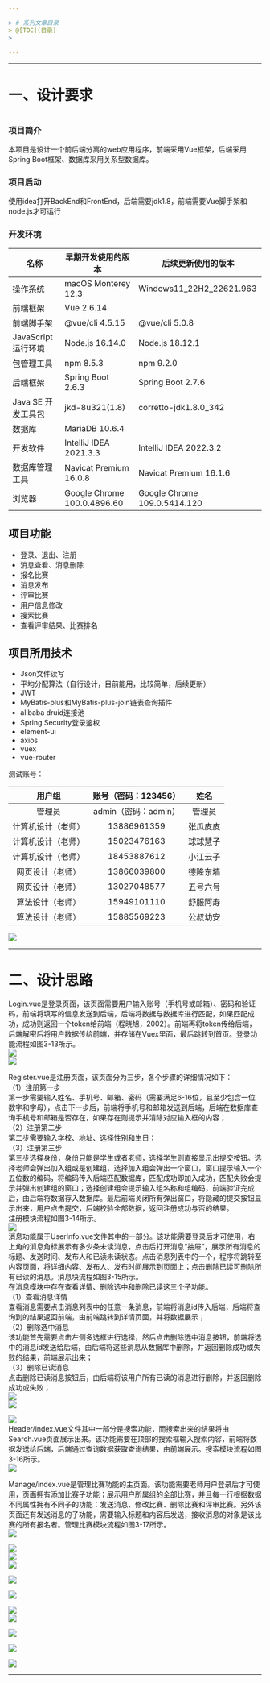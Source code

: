 ```yaml
---

> # 系列文章目录
> @[TOC](目录)
>

---
```




---

# 一、设计要求
# 
### 项目简介
本项目是设计一个前后端分离的web应用程序，前端采用Vue框架，后端采用Spring Boot框架、数据库采用关系型数据库。





### 项目启动
使用idea打开BackEnd和FrontEnd，后端需要jdk1.8，前端需要Vue脚手架和node.js才可运行

### 开发环境
| 名称 | 早期开发使用的版本 | 后续更新使用的版本 |
| --- | --- | --- |
| 操作系统 | macOS Monterey 12.3 | Windows11_22H2_22621.963 |
| 前端框架 | Vue 2.6.14 |  |
| 前端脚手架 | @vue/cli 4.5.15 | @vue/cli 5.0.8 |
| JavaScript运行环境 | Node.js 16.14.0 | Node.js 18.12.1 |
| 包管理工具 | npm 8.5.3 | npm 9.2.0 |
| 后端框架 | Spring Boot 2.6.3 | Spring Boot 2.7.6 |
| Java SE 开发工具包 | jkd-8u321(1.8) | corretto-jdk1.8.0_342 |
| 数据库 | MariaDB 10.6.4 |  |
| 开发软件 | IntelliJ IDEA 2021.3.3 | IntelliJ IDEA 2022.3.2 |
| 数据库管理工具 | Navicat Premium 16.0.8 | Navicat Premium 16.1.6 |
| 浏览器 | Google Chrome 100.0.4896.60 | Google Chrome 109.0.5414.120 |


## 项目功能
+ 登录、退出、注册
+ 消息查看、消息删除
+ 报名比赛
+ 消息发布
+ 评审比赛
+ 用户信息修改
+ 搜索比赛
+ 查看评审结果、比赛排名



## 项目所用技术
+ Json文件读写
+ 平均分配算法（自行设计，目前能用，比较简单，后续更新）
+ JWT
+ MyBatis-plus和MyBatis-plus-join链表查询插件
+ alibaba druid连接池
+ Spring Security登录鉴权
+ element-ui
+ axios
+ vuex
+ vue-router







测试账号：

| 用户组 | 账号（密码：123456） | 姓名 |
| :---: | :---: | :---: |
| 管理员 | admin（密码：admin） | 管理员 |
| 计算机设计（老师） | 13886961359 | 张瓜皮皮 |
| 计算机设计（老师） | 15023476163 | 球球慧子 |
| 计算机设计（老师） | 18453887612 | 小江云子 |
| 网页设计（老师） | 13866039800 | 德隆东墙 |
| 网页设计（老师） | 13027048577 | 五号六号 |
| 算法设计（老师） | 15949101110 | 舒服阿寿 |
| 算法设计（老师） | 15885569223 | 公叔幼安 |


![](https://i-blog.csdnimg.cn/direct/4018a33fd3aa4a0aa0b4b16cb7b25cda.png)



---

# 二、设计思路
Login.vue是登录页面，该页面需要用户输入账号（手机号或邮箱）、密码和验证码，前端将填写的信息发送到后端，后端将数据与数据库进行匹配，如果匹配成功，成功则返回一个token给前端（程晓旭，2002）。前端再将token传给后端，后端解密后将用户数据传给前端，并存储在Vuex里面，最后跳转到首页。登录功能流程如图3-13所示。  
![](https://i-blog.csdnimg.cn/direct/967a3d231ff34b96a98eb69d7c08a6bd.png)  
![](https://i-blog.csdnimg.cn/direct/d831fe81a6d44260a502d2a2d7397226.png)

Register.vue是注册页面，该页面分为三步，各个步骤的详细情况如下：  
（1）注册第一步  
第一步需要输入姓名、手机号、邮箱、密码（需要满足6-16位，且至少包含一位数字和字母），点击下一步后，前端将手机号和邮箱发送到后端，后端在数据库查询手机号和邮箱是否存在，如果存在则提示并清除对应输入框的内容；   
（2）注册第二步  
第二步需要输入学校、地址、选择性别和生日；   
（3）注册第三步  
第三步选择身份，身份只能是学生或者老师，选择学生则直接显示出提交按钮。选择老师会弹出加入组或是创建组，选择加入组会弹出一个窗口，窗口提示输入一个五位数的编码，将编码传入后端匹配数据库，匹配成功即加入成功，匹配失败会提示并弹出创建组的窗口；选择创建组会提示输入组名称和组编码，前端验证完成后，由后端将数据存入数据库。最后前端关闭所有弹出窗口，将隐藏的提交按钮显示出来，用户点击提交，后端校验全部数据，返回注册成功与否的结果。  
注册模块流程如图3-14所示。  
![](https://i-blog.csdnimg.cn/direct/6efcc99c98164295bcaa394cd0d40a30.png)  
消息功能属于UserInfo.vue文件其中的一部分。该功能需要登录后才可使用，右上角的消息角标展示有多少条未读消息，点击后打开消息“抽屉”，展示所有消息的标题、发送时间、发布人和已读未读状态。点击消息列表中的一个，程序将跳转至内容页面，将详细内容、发布人、发布时间展示到页面上；点击删除已读可删除所有已读的消息。消息块流程如图3-15所示。  
在消息模块中存在查看详情、删除选中和删除已读这三个子功能。  
（1）查看消息详情  
    查看消息需要点击消息列表中的任意一条消息，前端将消息id传入后端，后端将查询到的结果返回前端，由前端跳转到详情页面，并将数据展示；  
（2）删除选中消息  
该功能首先需要点击左侧多选框进行选择，然后点击删除选中消息按钮，前端将选中的消息id发送给后端，由后端将这些消息从数据库中删除，并返回删除成功或失败的结果，前端展示出来；  
（3）删除已读消息  
点击删除已读消息按钮后，由后端将该用户所有已读的消息进行删除，并返回删除成功或失败；  
![](https://i-blog.csdnimg.cn/direct/9ee87457daa7493cbd3176fc0ed9d5ff.png)  
![](https://i-blog.csdnimg.cn/direct/be29936ac27d4e04a60bede89982fd08.png)

![](https://i-blog.csdnimg.cn/direct/b2a0cb2981144af78b3c5260c576f2c3.png)  
    Header/index.vue文件其中一部分是搜索功能，而搜索出来的结果将由Search.vue页面展示出来。该功能需要在顶部的搜索框输入搜索内容，前端将数据发送给后端，后端通过查询数据获取查询结果，由前端展示。搜索模块流程如图3-16所示。  
    ![](https://i-blog.csdnimg.cn/direct/f957b64dd10441499e3e20df4778ae98.png)

Manage/index.vue是管理比赛功能的主页面。该功能需要老师用户登录后才可使用，页面拥有添加比赛子功能；展示用户所属组的全部比赛，并且每一行根据数据不同属性拥有不同子的功能：发送消息、修改比赛、删除比赛和评审比赛。另外该页面还有发送消息的子功能，需要输入标题和内容后发送，接收消息的对象是该比赛的所有报名者。管理比赛模块流程如图3-17所示。  
![](https://i-blog.csdnimg.cn/direct/1001c8763e694f8eae7bae61ce598ee9.png)

![](https://i-blog.csdnimg.cn/direct/5b2c6f4534fb47b3aaa0593dc9f2f52a.png)  
![](https://i-blog.csdnimg.cn/direct/3811a399209640049db6665b9b6bb908.png)  
![](https://i-blog.csdnimg.cn/direct/29b96a4e2a2e4d1d9094010bd3b2a474.png)

![](https://i-blog.csdnimg.cn/direct/155387edd2bc4cdb8d489a908128227b.png)

![](https://i-blog.csdnimg.cn/direct/31d1c0874f84421aaffc897008292db3.png)



![](https://i-blog.csdnimg.cn/direct/2de2c2de7a8d4bee9198d389b3061115.png)  
![](https://i-blog.csdnimg.cn/direct/251ea3ba3c2c463082a0a7ad84a9a5dd.png)



![](https://i-blog.csdnimg.cn/direct/b03bf59707f34911aeae8cd959b2b6f7.png)

![](https://i-blog.csdnimg.cn/direct/13491bae88554bf2b4ae0caa298ce29f.png)



![](https://i-blog.csdnimg.cn/direct/f2b29ce498b24d0abcc9eb21e9864e67.png)





---

